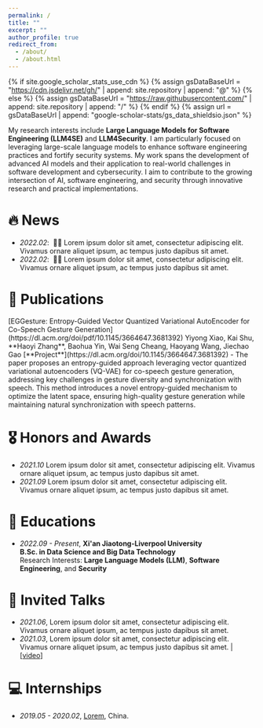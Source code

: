 ```yaml
---
permalink: /
title: ""
excerpt: ""
author_profile: true
redirect_from: 
  - /about/
  - /about.html
---
```


{% if site.google_scholar_stats_use_cdn %}
{% assign gsDataBaseUrl = "https://cdn.jsdelivr.net/gh/" | append: site.repository | append: "@" %}
{% else %}
{% assign gsDataBaseUrl = "https://raw.githubusercontent.com/" | append: site.repository | append: "/" %}
{% endif %}
{% assign url = gsDataBaseUrl | append: "google-scholar-stats/gs_data_shieldsio.json" %}

<span class='anchor' id='about-me'></span>

My research interests include **Large Language Models for Software Engineering (LLM4SE)** and **LLM4Security**. I am particularly focused on leveraging large-scale language models to enhance software engineering practices and fortify security systems. My work spans the development of advanced AI models and their application to real-world challenges in software development and cybersecurity. I aim to contribute to the growing intersection of AI, software engineering, and security through innovative research and practical implementations. 

# 🔥 News
- *2022.02*: &nbsp;🎉🎉 Lorem ipsum dolor sit amet, consectetur adipiscing elit. Vivamus ornare aliquet ipsum, ac tempus justo dapibus sit amet. 
- *2022.02*: &nbsp;🎉🎉 Lorem ipsum dolor sit amet, consectetur adipiscing elit. Vivamus ornare aliquet ipsum, ac tempus justo dapibus sit amet. 

# 📝 Publications 
<div class='paper-box'>
  <div class='paper-box-text' markdown="1">
  [EGGesture: Entropy-Guided Vector Quantized Variational AutoEncoder for Co-Speech Gesture Generation](https://dl.acm.org/doi/pdf/10.1145/3664647.3681392)
  Yiyong Xiao, Kai Shu, **Haoyi Zhang**, Baohua Yin, Wai Seng Cheang, Haoyang Wang, Jiechao Gao
  [**Project**](https://dl.acm.org/doi/10.1145/3664647.3681392) <strong><span class='show_paper_citations' data='citation-data'></span></strong>
  - The paper proposes an entropy-guided approach leveraging vector quantized variational autoencoders (VQ-VAE) for co-speech gesture generation, addressing key challenges in gesture diversity and synchronization with speech. This method introduces a novel entropy-guided mechanism to optimize the latent space, ensuring high-quality gesture generation while maintaining natural synchronization with speech patterns.
  </div>
</div>

# 🎖 Honors and Awards
- *2021.10* Lorem ipsum dolor sit amet, consectetur adipiscing elit. Vivamus ornare aliquet ipsum, ac tempus justo dapibus sit amet. 
- *2021.09* Lorem ipsum dolor sit amet, consectetur adipiscing elit. Vivamus ornare aliquet ipsum, ac tempus justo dapibus sit amet. 

# 📖 Educations
- *2022.09 - Present*, **Xi'an Jiaotong-Liverpool University**  
  **B.Sc. in Data Science and Big Data Technology**  
  Research Interests: **Large Language Models (LLM)**, **Software Engineering**, and **Security**

# 💬 Invited Talks
- *2021.06*, Lorem ipsum dolor sit amet, consectetur adipiscing elit. Vivamus ornare aliquet ipsum, ac tempus justo dapibus sit amet. 
- *2021.03*, Lorem ipsum dolor sit amet, consectetur adipiscing elit. Vivamus ornare aliquet ipsum, ac tempus justo dapibus sit amet.  \| [\[video\]](https://github.com/)

# 💻 Internships
- *2019.05 - 2020.02*, [Lorem](https://github.com/), China.
